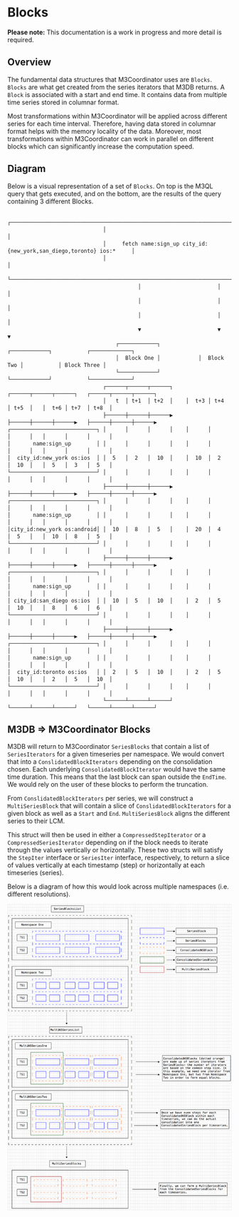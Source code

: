 # Blocks

**Please note:** This documentation is a work in progress and more detail is required.

## Overview

The fundamental data structures that M3Coordinator uses are `Blocks`. `Blocks` are what get created from the series iterators that M3DB returns. A `Block` is associated with a start and end time. It contains data from multiple time series stored in columnar format.

Most transformations within M3Coordinator will be applied across different series for each time interval. Therefore, having data stored in columnar format helps with the memory locality of the data. Moreover, most transformations within M3Coordinator can work in parallel on different blocks which can significantly increase the computation speed.

## Diagram

Below is a visual representation of a set of `Blocks`. On top is the M3QL query that gets executed, and on the bottom, are the results of the query containing 3 different Blocks.

```
                              ┌───────────────────────────────────────────────────────────────────────┐
                              │                                                                       │
                              │     fetch name:sign_up city_id:{new_york,san_diego,toronto} ios:*     │
                              │                                                                       │
                              └───────────────────────────────────────────────────────────────────────┘
                                         │                        │                         │
                                         │                        │                         │
                                         │                        │                         │
                                         ▼                        ▼                         ▼
                                  ┌────────────┐            ┌────────────┐           ┌─────────────┐
                                  │  Block One │            │  Block Two │           │ Block Three │
                                  └────────────┘            └────────────┘           └─────────────┘
                              ┌──────┬──────┬──────┐    ┌──────┬──────┬──────┐   ┌──────┬──────┬──────┐
                              │   t  │ t+1  │ t+2  │    │  t+3 │ t+4  │ t+5  │   │  t+6 │ t+7  │ t+8  │
                              ├──────┼──────┼──────▶    ├──────┼──────┼──────▶   ├──────┼──────┼──────▶
┌───────────────────────────┐ │      │      │      │    │      │      │      │   │      │      │      │
│       name:sign_up        │ │      │      │      │    │      │      │      │   │      │      │      │
│  city_id:new_york os:ios  │ │  5   │  2   │  10  │    │  10  │  2   │  10  │   │  5   │  3   │  5   │
└───────────────────────────┘ │      │      │      │    │      │      │      │   │      │      │      │
                              ├──────┼──────┼──────▶    ├──────┼──────┼──────▶   ├──────┼──────┼──────▶
┌───────────────────────────┐ │      │      │      │    │      │      │      │   │      │      │      │
│       name:sign_up        │ │      │      │      │    │      │      │      │   │      │      │      │
│city_id:new_york os:android│ │  10  │  8   │  5   │    │  20  │  4   │  5   │   │  10  │  8   │  5   │
└───────────────────────────┘ │      │      │      │    │      │      │      │   │      │      │      │
                              ├──────┼──────┼──────▶    ├──────┼──────┼──────▶   ├──────┼──────┼──────▶
┌───────────────────────────┐ │      │      │      │    │      │      │      │   │      │      │      │
│       name:sign_up        │ │      │      │      │    │      │      │      │   │      │      │      │
│ city_id:san_diego os:ios  │ │  10  │  5   │  10  │    │  2   │  5   │  10  │   │  8   │  6   │  6   │
└───────────────────────────┘ │      │      │      │    │      │      │      │   │      │      │      │
                              ├──────┼──────┼──────▶    ├──────┼──────┼──────▶   ├──────┼──────┼──────▶
┌───────────────────────────┐ │      │      │      │    │      │      │      │   │      │      │      │
│       name:sign_up        │ │      │      │      │    │      │      │      │   │      │      │      │
│  city_id:toronto os:ios   │ │  2   │  5   │  10  │    │  2   │  5   │  10  │   │  2   │  5   │  10  │
└───────────────────────────┘ │      │      │      │    │      │      │      │   │      │      │      │
                              └──────┴──────┴──────┘    └──────┴──────┴──────┘   └──────┴──────┴──────┘
```

## M3DB => M3Coordinator Blocks

M3DB will return to M3Coordinator `SeriesBlocks` that contain a list of `SeriesIterators` for a given timeseries per namespace. We would convert that into a `ConslidatedBlockIterators` depending on the consolidation chosen. Each underlying `ConsolidatedBlockIterator` would have the same time duration. This means that the last block can span outside the `EndTime`. We would rely on the user of these blocks to perform the truncation.

From `ConslidatedBlockIterators` per series, we will construct a `MultiSeriesBlock` that will contain a slice of `ConslidatedBlockIterators` for a given block as well as a `Start` and `End`. `MultiSeriesBlock` aligns the different series to their LCM.

This struct will then be used in either a `CompressedStepIterator` or a `CompressedSeriesIterator` depending on if the block needs to iterate through the values vertically or horizontally. These two structs will satisfy the `StepIter` interface or `SeriesIter` interface, respectively, to return a slice of values vertically at each timestamp (step) or horizontally at each timeseries (series).

Below is a diagram of how this would look across multiple namespaces (i.e. different resolutions).

![Consolidated Blocks](images/blocks.png)
